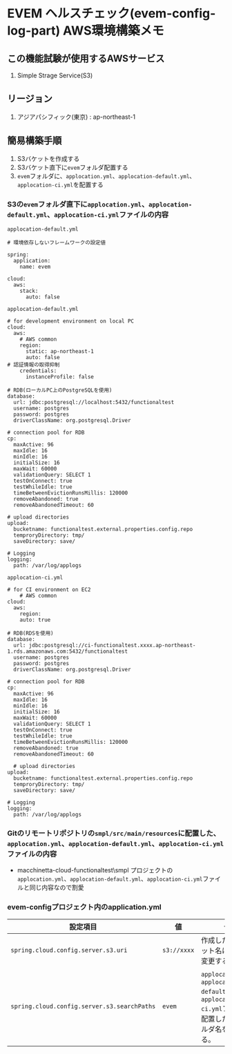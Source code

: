 
# EVEM ヘルスチェック(evem-config-log-part) AWS環境構築メモ

## この機能試験が使用するAWSサービス
1. Simple Strage Service(S3)

## リージョン
1. アジアパシフィック(東京) : ap-northeast-1

## 簡易構築手順
1. S3バケットを作成する
1. S3バケット直下に`evem`フォルダ配置する
1. `evem`フォルダに、`applocation.yml`、`applocation-default.yml`、`applocation-ci.yml`を配置する

### S3の`evem`フォルダ直下に`applocation.yml`、`applocation-default.yml`、`applocation-ci.yml`ファイルの内容

`applocation-default.yml`
```
# 環境依存しないフレームワークの設定値

spring:
  application:
    name: evem

cloud:
  aws:
    stack:
      auto: false
```

`applocation-default.yml`
```
# for development environment on local PC
cloud:
  aws:
    # AWS common
    region:
      static: ap-northeast-1
      auto: false
# 認証情報の取得抑制
    credentials:
      instanceProfile: false

# RDB(ローカルPC上のPostgreSQLを使用)
database:
  url: jdbc:postgresql://localhost:5432/functionaltest
  username: postgres
  password: postgres
  driverClassName: org.postgresql.Driver

# connection pool for RDB
cp:
  maxActive: 96
  maxIdle: 16
  minIdle: 16
  initialSize: 16
  maxWait: 60000
  validationQuery: SELECT 1
  testOnConnect: true
  testWhileIdle: true
  timeBetweenEvictionRunsMillis: 120000
  removeAbandoned: true
  removeAbandonedTimeout: 60

# upload directories
upload:
  bucketname: functionaltest.external.properties.config.repo
  temproryDirectory: tmp/
  saveDirectory: save/

# Logging
logging:
  path: /var/log/applogs
```


`applocation-ci.yml`
```
# for CI environment on EC2
    # AWS common
cloud:
  aws:
    region:
    auto: true

# RDB(RDSを使用)
database:
  url: jdbc:postgresql://ci-functionaltest.xxxx.ap-northeast-1.rds.amazonaws.com:5432/functionaltest
  username: postgres
  password: postgres
  driverClassName: org.postgresql.Driver

# connection pool for RDB
cp:
  maxActive: 96
  maxIdle: 16
  minIdle: 16
  initialSize: 16
  maxWait: 60000
  validationQuery: SELECT 1
  testOnConnect: true
  testWhileIdle: true
  timeBetweenEvictionRunsMillis: 120000
  removeAbandoned: true
  removeAbandonedTimeout: 60

  # upload directories
upload:
  bucketname: functionaltest.external.properties.config.repo
  temproryDirectory: tmp/
  saveDirectory: save/

# Logging
logging:
  path: /var/log/applogs
```

### Gitのリモートリポジトリの`smpl/src/main/resources`に配置した、`applocation.yml`、`applocation-default.yml`、`applocation-ci.yml`ファイルの内容

- macchinetta-cloud-functionaltest\smpl プロジェクトの`applocation.yml`、`applocation-default.yml`、`applocation-ci.yml`ファイルと同じ内容なので割愛

### evem-configプロジェクト内のapplication.yml

|設定項目| 値 | 備考
|------|----|----|
| `spring.cloud.config.server.s3.uri` | `s3://xxxx` | 作成したS3のバケット名に合わせて変更する。 |
| `spring.cloud.config.server.s3.searchPaths` | `evem` | `applocation.yml`、`applocation-default.yml`、`applocation-ci.yml`ファイルを配置したS3のフォルダ名を設定する。 |
